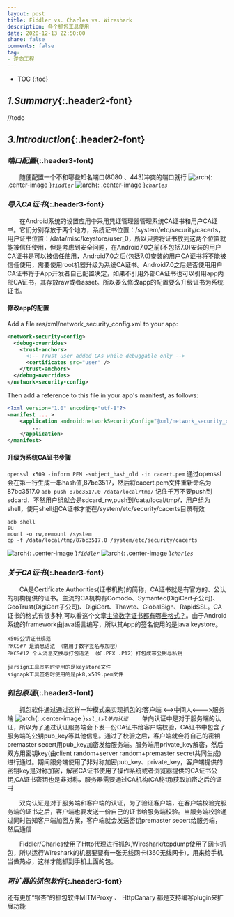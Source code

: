 ```yaml
---
layout: post
title: Fiddler vs. Charles vs. Wireshark
description: 各个抓包工具使用
date: 2020-12-13 22:50:00
share: false
comments: false
tag:
- 逆向工程
---
```

* TOC
{:toc}
## *1.Summary*{:.header2-font}
//todo
## *3.Introduction*{:.header2-font}
### *端口配置*{:.header3-font}
&emsp;&emsp;随便配置一个不和哪些知名端口(8080 、443)冲突的端口就行
![arch]({{site.baseurl}}/asset/crawler/fiddler1.png){: .center-image }_`fiddler`_
![arch]({{site.baseurl}}/asset/crawler/charles1.png){: .center-image }_`charles`_
### *导入CA证书*{:.header3-font}
&emsp;&emsp;在Android系统的设置应用中采用凭证管理器管理系统CA证书和用户CA证书。它们分别存放于两个地方，系统证书位置：/system/etc/security/cacerts，用户证书位置：/data/misc/keystore/user_0，所以只要将证书放到这两个位置就能被信任使用，但是考虑到安全问题，在Android7.0之前(不包括7.0)安装的用户CA证书是可以被信任使用，Android7.0之后(包括7.0)安装的用户CA证书将不能被信任使用，需要使用root机器升级为系统CA证书。Android7.0之后是否使用用户CA证书将于App开发者自己配置决定，如果不引用外部CA证书也可以引用app内部CA证书，其存放raw或者asset。所以要么修改app的配置要么升级证书为系统证书。

#### 修改app的配置
Add a file res/xml/network_security_config.xml to your app:
```xml
<network-security-config> 
  <debug-overrides> 
    <trust-anchors> 
      <!-- Trust user added CAs while debuggable only -->
      <certificates src="user" /> 
    </trust-anchors> 
  </debug-overrides> 
</network-security-config>
```
Then add a reference to this file in your app's manifest, as follows:
```xml
<?xml version="1.0" encoding="utf-8"?>
<manifest ... >
    <application android:networkSecurityConfig="@xml/network_security_config" ... >
        ...
    </application>
</manifest>
```
#### 升级为系统CA证书步骤
`openssl x509 -inform PEM -subject_hash_old -in cacert.pem`
通过openssl会在第一行生成一串hash值,87bc3517，然后将cacert.pem文件重新命名为87bc3517.0
`adb push 87bc3517.0 /data/local/tmp/`
记住千万不要push到sdcard，不然用户组就会是sdcard_rw,push到/data/local/tmp/，用户组为shell，使用shell组CA证书才能在/system/etc/security/cacerts目录有效
```
adb shell
su
mount -o rw,remount /system
cp -f /data/local/tmp/87bc3517.0 /system/etc/security/cacerts
```
![arch]({{site.baseurl}}/asset/crawler/fiddler2.png){: .center-image }_`fiddler`_
![arch]({{site.baseurl}}/asset/crawler/charles2.png){: .center-image }_`charles`_
### *关于CA证书*{:.header3-font}
&emsp;&emsp;CA是Certificate Authorities(证书机构)的简称，CA证书就是有官方的、公认的机构提供的证书。主流的CA机构有Comodo、Symantec(DigiCert子公司)、GeoTrust(DigiCert子公司)、DigiCert、Thawte、GlobalSign、RapidSSL。CA证书的格式有很多种,可以看这个文章[主流数字证书都有哪些格式？](https://www.alibabacloud.com/help/zh/doc-detail/42214.htm)。由于Android系统的framework由java语言编写，所以其App的签名使用的是java keystore。
```
x509公钥证书规范
PKCS#7 是消息语法 （常用于数字签名与加密）
PKCS#12 个人消息交换与打包语法 （如.PFX .P12）打包成带公钥与私钥

jarsign工具签名时使用的是keystore文件
signapk工具签名时使用的是pk8,x509.pem文件

```

### *抓包原理*{:.header3-font}
&emsp;&emsp;抓包软件通过通过这样一种模式来实现抓包的:客户端 <-->中间人<--->服务端
![arch]({{site.baseurl}}/asset/crawler/ssl_tsl单向认证.png){: .center-image }_`ssl_tsl单向认证`_
&emsp;&emsp;单向认证中是对于服务端的认证，所以为了通过认证服务端会下发一份CA证书给客户端校验，CA证书中包含了服务端的公钥pub_key等其他信息。通过了校验之后，客户端就会将自己的密钥premaster secert用pub_key加密发给服务端。服务端用private_key解密，然后双方用密钥key(由client random+server random+premaster secret共同生成)进行通过。期间服务端使用了非对称加密pub_key、private_key，客户端提供的密钥key是对称加密，解密CA证书使用了操作系统或者浏览器提供的CA证书公钥,CA证书密钥也是非对称，服务器需要通过CA机构(CA秘钥)获取加密之后的证书

&emsp;&emsp;双向认证是对于服务端和客户端的认证，为了验证客户端，在客户端校验完服务端的证书之后，客户端也要发送一份自己的证书给服务端校验。当服务端校验通过同时告知客户端加密方案，客户端就会发送密钥premaster secert给服务端，然后通信

&emsp;&emsp;Fiddler/Charles使用了Http代理进行抓包,Wireshark/tcpdump使用了网卡抓包，所以运行Wireshark的机器要要有一张无线网卡(360无线网卡)，用来给手机当做热点，这样才能抓到手机上面的包。

### *可扩展的抓包软件*{:.header3-font}
还有更加“银杏”的抓包软件MITMProxy 、 HttpCanary 都是支持编写plugin来扩展功能
